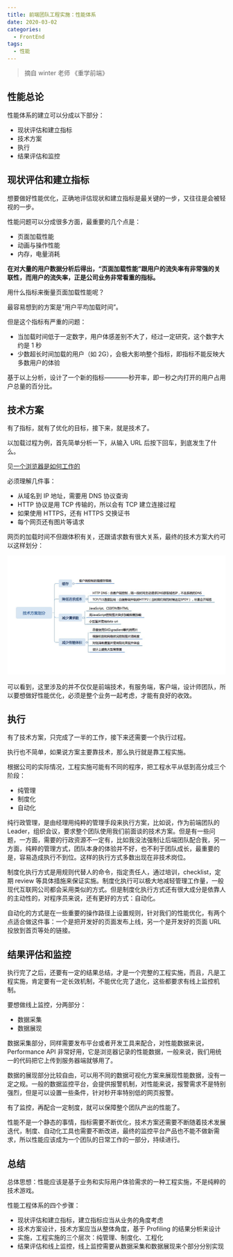```yaml
---
title: 前端团队工程实施：性能体系
date: 2020-03-02
categories:
  - FrontEnd
tags:
  - 性能
---
```


> 摘自 winter 老师 《重学前端》

## 性能总论

性能体系的建立可以分成以下部分：

 - 现状评估和建立指标
 - 技术方案
 - 执行
 - 结果评估和监控

## 现状评估和建立指标

想要做好性能优化，正确地评估现状和建立指标是最关键的一步，又往往是会被轻视的一步。

性能问题可以分成很多方面，最重要的几个点是：

- 页面加载性能
- 动画与操作性能
- 内存，电量消耗

**在对大量的用户数据分析后得出，“页面加载性能”跟用户的流失率有非常强的关联性，而用户的流失率，正是公司业务非常看重的指标。**

用什么指标来衡量页面加载性能呢？

最容易想到的方案是“用户平均加载时间”。

但是这个指标有严重的问题：

- 当加载时间低于一定数字，用户体感差别不大了，经过一定研究，这个数字大约是 1 秒
- 少数超长时间加载的用户（如 2G），会极大影响整个指标，即指标不能反映大多数用户的体验

基于以上分析，设计了一个新的指标————秒开率，即一秒之内打开的用户占用户总量的百分比。

## 技术方案

有了指标，就有了优化的目标，接下来，就是技术了。

以加载过程为例，首先简单分析一下，从输入 URL 后按下回车，到底发生了什么。

见[一个浏览器是如何工作的](/articles/JavaScript/一个浏览器是如何工作的)

必须理解几件事：

- 从域名到 IP 地址，需要用 DNS 协议查询
- HTTP 协议是用 TCP 传输的，所以会有 TCP 建立连接过程
- 如果使用 HTTPS，还有 HTTPS 交换证书
- 每个网页还有图片等请求

网页的加载时间不但跟体积有关，还跟请求数有很大关系，最终的技术方案大约可以这样划分：

![性能技术方案](./images/performance_optimization_technical_solution.jpg)

可以看到，这里涉及的并不仅仅是前端技术，有服务端，客户端，设计师团队，所以要想做好性能优化，必须是整个业务一起考虑，才能有良好的收效。

## 执行

有了技术方案，只完成了一半的工作，接下来还需要一个执行过程。

执行也不简单，如果说方案主要靠技术，那么执行就是靠工程实施。

根据公司的实际情况，工程实施可能有不同的程序，把工程水平从低到高分成三个阶段：

- 纯管理
- 制度化
- 自动化

纯行政管理，是由经理用纯粹的管理手段来执行方案，比如说，作为前端团队的 Leader，组织会议，要求整个团队使用我们前面谈的技术方案。但是有一些问题，一方面，需要的行政资源不一定有，比如我没法强制让后端团队配合我，另一方面，纯粹的管理方式，团队本身的体验并不好，也不利于团队成长，最重要的是，容易造成执行不到位。这样的执行方式多数出现在非技术岗位。

制度化执行方式是用规则代替人的命令，指定责任人，通过培训，checklist，定期 review 等具体措施来保证实施。制度化执行可以极大地减轻管理工作量，一般现代互联网公司都会采用类似的方式。但是制度化执行方式还有很大成分是依靠人的主动性的，对程序员来说，还有更好的方式：自动化。

自动化的方式是在一些重要的操作路径上设置规则，针对我们的性能优化，有两个点适合做这件事：一个是把开发好的页面发布上线，另一个是开发好的页面 URL 投放到首页等处的链接。

## 结果评估和监控

执行完了之后，还要有一定的结果总结，才是一个完整的工程实施，而且，凡是工程实施，肯定要有一定长效机制，不能优化完了退化，这些都要求有线上监控机制。

要想做线上监控，分两部分：

- 数据采集
- 数据展现

数据采集部分，同样需要发布平台或者开发工具来配合，对性能数据来说， Performance API 非常好用，它是浏览器记录的性能数据，一般来说，我们用统一的代码把它上传到服务器端就够用了。

数据的展现部分比较自由，可以用不同的数据可视化方案来展现性能数据，没有一定之规。一般的数据监控平台，会提供报警机制，对性能来说，报警需求不是特别强烈，但是可以设置一些条件，针对秒开率特别低的网页报警。

有了监控，再配合一定制度，就可以保障整个团队产出的性能了。

性能不是一个静态的事情，指标需要不断优化，技术方案还需要不断随着技术发展迭代，制度、自动化工具也需要不断改进，最终的监控平台产品也不能不做新需求，所以性能应该成为一个团队的日常工作的一部分，持续进行。

## 总结

总体思想：性能应该是基于业务和实际用户体验需求的一种工程实施，不是纯粹的技术游戏。

性能工程体系的四个步骤：

- 现状评估和建立指标，建立指标应当从业务的角度考虑
- 技术方案设计，技术方案应当从整体角度，基于 Profiling 的结果分析来设计
- 实施，工程实施的三个层次：纯管理、制度化、工程化
- 结果评估和线上监控，线上监控需要从数据采集和数据展现来个部分分别实现

